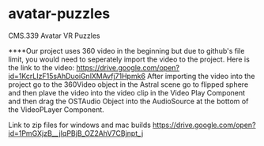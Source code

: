 # avatar-puzzles
CMS.339 Avatar VR Puzzles

****Our project uses 360 video in the beginning but due to github's file limit, you would need to seperately import the video to the project.
Here is the link to the video:
https://drive.google.com/open?id=1KcrLIzF15sAhDuoiGnlXMAvfj71Hpmk6
After importing the video into the project go to the 360Video object in the Astral scene go to flipped sphere and then plave the video into the video clip in the Video Play Component and then drag the OSTAudio Object into the AudioSource at the bottom of the VideoPLayer Component. 

Link to zip files for windows and mac builds
https://drive.google.com/open?id=1PmGXjzB__jIqPBjB_OZ2AhV7CBjnpt_j
